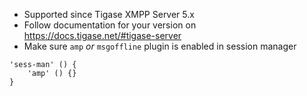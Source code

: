* Supported since Tigase XMPP Server 5.x
* Follow documentation for your version on https://docs.tigase.net/#tigase-server
* Make sure `amp` *or* `msgoffline` plugin is enabled in session manager
~~~
'sess-man' () {
    'amp' () {}
}
~~~
